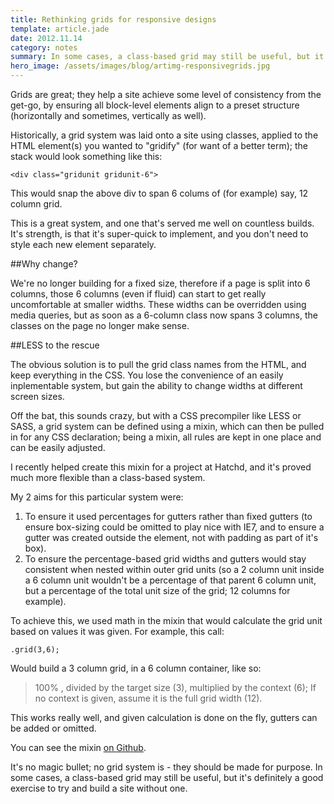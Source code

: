 ```yaml
---
title: Rethinking grids for responsive designs
template: article.jade
date: 2012.11.14
category: notes
summary: In some cases, a class-based grid may still be useful, but it's definitely a good exercise to try and build a site without one.
hero_image: /assets/images/blog/artimg-responsivegrids.jpg
---
```

Grids are great; they help a site achieve some level of consistency from the get-go, by ensuring all block-level elements align to a preset structure (horizontally and sometimes, vertically as well).

Historically, a grid system was laid onto a site using classes, applied to the HTML element(s) you wanted to "gridify" (for want of a better term); the stack would look something like this:

	<div class="gridunit gridunit-6">

This would snap the above div to span 6 colums of (for example) say, 12 column grid.

This is a great system, and one that's served me well on countless builds. It's strength, is that it's super-quick to implement, and you don't need to style each new element separately.

##Why change?

We're no longer building for a fixed size, therefore if a page is split into 6 columns, those 6 columns (even if fluid) can start to get really uncomfortable at smaller widths. These widths can be overridden using media queries, but as soon as a 6-column class now spans 3 columns, the classes on the page no longer make sense.

##LESS to the rescue

The obvious solution is to pull the grid class names from the HTML, and keep everything in the CSS. You lose the convenience of an easily inplementable system, but gain the ability to change widths at different screen sizes.

Off the bat, this sounds crazy, but with a CSS precompiler like LESS or SASS, a grid system can be defined using a mixin, which can then be pulled in for any CSS declaration; being a mixin, all rules are kept in one place and can be easily adjusted.

I recently helped create this mixin for a project at Hatchd, and it's proved much more flexible than a class-based system.

My 2 aims for this particular system were:

1. To ensure it used percentages for gutters rather than fixed gutters (to ensure box-sizing could be omitted to play nice with IE7, and to ensure a gutter was created outside the element, not with padding as part of it's box).
2. To ensure the percentage-based grid widths and gutters would stay consistent when nested within outer grid units (so a 2 column unit inside a 6 column unit wouldn't be a percentage of that parent 6 column unit, but a percentage of the total unit size of the grid; 12 columns for example).

To achieve this, we used math in the mixin that would calculate the grid unit based on values it was given. For example, this call:

	.grid(3,6);

Would build a 3 column grid, in a 6 column container, like so:

> 100% , divided by the target size (3), multiplied by the context (6); If no context is given, assume it is the full grid width (12).

This works really well, and given calculation is done on the fly, gutters can be added or omitted.

You can see the mixin [on Github]("https://github.com/hatchddigital/Empty-coop/blob/master/css/less/_values/grid.less").

It's no magic bullet; no grid system is - they should be made for purpose. In some cases, a class-based grid may still be useful, but it's definitely a good exercise to try and build a site without one.
